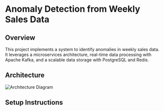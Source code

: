 # Anomaly Detection from Weekly Sales Data

## Overview
This project implements a system to identify anomalies in weekly sales data. It leverages a microservices architecture, real-time data processing with Apache Kafka, and a scalable data storage with PostgreSQL and Redis.

## Architecture
![Architecture Diagram](./architecture_diagram.png)

## Setup Instructions